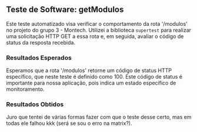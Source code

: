 ## Teste de Software: getModulos

Este teste automatizado visa verificar o comportamento da rota '/modulos' no projeto do grupo 3 - Montech. Utilizei a biblioteca `supertest` para realizar uma solicitação HTTP GET a essa rota e, em seguida, avaliar o código de status da resposta recebida.

### Resultados Esperados

Esperamos que a rota '/modulos' retorne um código de status HTTP específico, que neste teste é definido como 100. Este código de status é importante para nossa aplicação, pois indica um estado específico de monitoramento.

### Resultados Obtidos

Juro que tentei de várias formas fazer com que o teste desse certo, mas em todas ele falhou kkk (será se sou o erro na matrix?). 


